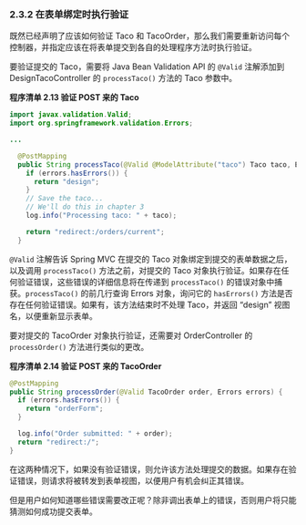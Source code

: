 ### 2.3.2 在表单绑定时执行验证

既然已经声明了应该如何验证 Taco 和 TacoOrder，那么我们需要重新访问每个控制器，并指定应该在将表单提交到各自的处理程序方法时执行验证。

要验证提交的 Taco，需要将 Java Bean Validation API 的 `@Valid` 注解添加到 DesignTacoController 的 `processTaco()` 方法的 Taco 参数中。

**程序清单 2.13 验证 POST 来的 Taco**

```java
import javax.validation.Valid;
import org.springframework.validation.Errors;

...

  @PostMapping
  public String processTaco(@Valid @ModelAttribute("taco") Taco taco, Errors errors) {
    if (errors.hasErrors()) {
      return "design";
    }
    // Save the taco...
    // We'll do this in chapter 3
    log.info("Processing taco: " + taco);

    return "redirect:/orders/current";
  }
```

`@Valid` 注解告诉 Spring MVC 在提交的 Taco 对象绑定到提交的表单数据之后，以及调用 `processTaco()` 方法之前，对提交的 Taco 对象执行验证。如果存在任何验证错误，这些错误的详细信息将在传递到 `processTaco()` 的错误对象中捕获。`processTaco()` 的前几行查询 Errors 对象，询问它的 `hasErrors()` 方法是否存在任何验证错误。如果有，该方法结束时不处理 Taco，并返回 “design” 视图名，以便重新显示表单。

要对提交的 TacoOrder 对象执行验证，还需要对 OrderController 的 `processOrder()` 方法进行类似的更改。

**程序清单 2.14 验证 POST 来的 TacoOrder**
```java
@PostMapping
public String processOrder(@Valid TacoOrder order, Errors errors) {
  if (errors.hasErrors()) {
    return "orderForm";
  }

  log.info("Order submitted: " + order);
  return "redirect:/";
}
```

在这两种情况下，如果没有验证错误，则允许该方法处理提交的数据。如果存在验证错误，则请求将被转发到表单视图，以便用户有机会纠正其错误。

但是用户如何知道哪些错误需要改正呢？除非调出表单上的错误，否则用户将只能猜测如何成功提交表单。



